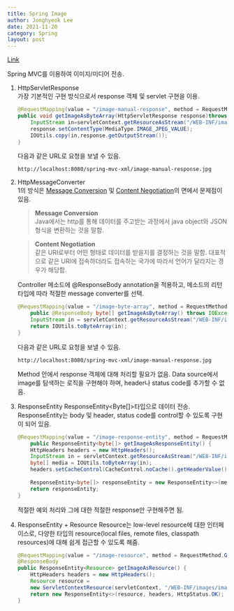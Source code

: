 ```yaml
---
title: Spring Image
author: Jonghyeok Lee
date: 2021-11-20
category: Spring
layout: post
---
```


[Link][1]

Spring MVC를 이용하여 이미지/미디어 전송.

1.  HttpServletResponse  
가장 기본적인 구현 방식으로서 response 객체 및 servlet 구현을 이용.
    ```java
    @RequestMapping(value = "/image-manual-response", method = RequestMethod.GET)
    public void getImageAsByteArray(HttpServletResponse response)throws IOException{
        InputStream in=servletContext.getResourceAsStream("/WEB-INF/images/image-example.jpg");
        response.setContentType(MediaType.IMAGE_JPEG_VALUE);
        IOUtils.copy(in,response.getOutputStream());
    }
    ``` 
    다음과 같은 URL로 요청을 보낼 수 있음.
    ```
    http://localhost:8080/spring-mvc-xml/image-manual-response.jpg
    ```

2.  HttpMessageConverter    
    1의 방식은 [Message Conversion][2] 및 [Content Negotiation][3]의 면에서 문제점이 있음.     
    
    > **Message Conversion**    
    Java에서는 http를 통해 데이터를 주고받는 과정에서 java object와 JSON 형식을 변환하는 것을 말함.
    
    > **Content Negotiation**   
    같은 URI로부터 어떤 형태로 데이터를 받을지를 결정하는 것을 말함.
    대표적으로 같은 URI에 접속하더라도 접속하는 국가에 따라서 언어가 달라지는 경우가 해당함.  
    
    Controller 메소드에 @ResponseBody annotation을 적용하고, 메소드의 리턴 타입에 따라 적절한 message converter를 선택.

    ```java
    @RequestMapping(value = "/image-byte-array", method = RequestMethod.GET)
        public @ResponseBody byte[] getImageAsByteArray() throws IOException {
        InputStream in = servletContext.getResourceAsStream("/WEB-INF/images/image-example.jpg");
        return IOUtils.toByteArray(in);
    }
    ```
    다음과 같은 URL로 요청을 보낼 수 있음.
    ```
    http://localhost:8080/spring-mvc-xml/image-manual-response.jpg
    ```
    
    Method 안에서 response 객체에 대해 처리할 필요가 없음.
    Data source에서 image를 탐색하는 로직을 구현해야 하며, header나 status code를 추가할 수 없음.    


3.  ResponseEntity
    ResponseEntity<Byte[]>타입으로 데이터 전송.
    ResponseEntity는 body 및 header, status code를 control할 수 있도록 구현이 되어 있음.
    ```java
    @RequestMapping(value = "/image-response-entity", method = RequestMethod.GET)
        public ResponseEntity<byte[]> getImageAsResponseEntity() {
        HttpHeaders headers = new HttpHeaders();
        InputStream in = servletContext.getResourceAsStream("/WEB-INF/images/image-example.jpg");
        byte[] media = IOUtils.toByteArray(in);
        headers.setCacheControl(CacheControl.noCache().getHeaderValue());
        
        ResponseEntity<byte[]> responseEntity = new ResponseEntity<>(media, headers, HttpStatus.OK);
        return responseEntity;
    }
    ```
    적절한 예외 처리와 그에 대한 적절한 response만 구현해주면 됨.

4.  ResponseEntity + Resource
    Resource는 low-level resource에 대한 인터페이스로, 다양한 타입의 resource(local files, remote files, classpath resources)에 대해 쉽게 접근할 수 있도록 해줌.
    ```java
    @RequestMapping(value = "/image-resource", method = RequestMethod.GET)
    @ResponseBody
    public ResponseEntity<Resource> getImageAsResource() {
        HttpHeaders headers = new HttpHeaders();
        Resource resource =
        new ServletContextResource(servletContext, "/WEB-INF/images/image-example.jpg");
        return new ResponseEntity<>(resource, headers, HttpStatus.OK);
    }
    ```
    





[1]: https://www.baeldung.com/spring-mvc-image-media-data
[2]: https://www.baeldung.com/spring-httpmessageconverter-rest
[3]: https://www.baeldung.com/spring-mvc-content-negotiation-json-xml